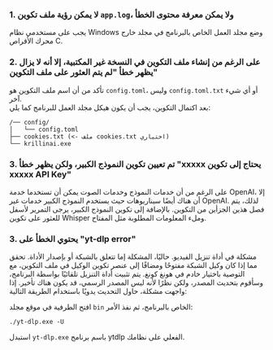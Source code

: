 ### 1. لا يمكن رؤية ملف تكوين `app.log`، ولا يمكن معرفة محتوى الخطأ  
يجب على مستخدمي نظام Windows وضع مجلد العمل الخاص بالبرنامج في مجلد خارج محرك الأقراص C.

### 2. على الرغم من إنشاء ملف التكوين في النسخة غير المكتبية، إلا أنه لا يزال يظهر خطأ "لم يتم العثور على ملف التكوين"  
تأكد من أن اسم ملف التكوين هو `config.toml`، وليس `config.toml.txt` أو أي شيء آخر.  
بعد اكتمال التكوين، يجب أن يكون هيكل مجلد العمل للبرنامج كما يلي:  
```
/── config/
│   └── config.toml
├── cookies.txt (<- ملف cookies.txt اختياري)
└── krillinai.exe
```

### 3. تم تعيين تكوين النموذج الكبير، ولكن يظهر خطأ "xxxxx يحتاج إلى تكوين xxxxx API Key"  
على الرغم من أن خدمات النموذج وخدمات الصوت يمكن أن تستخدما خدمة OpenAI، إلا أن هناك أيضًا سيناريوهات حيث يستخدم النموذج الكبير خدمات غير OpenAI. لذلك، يتم فصل هذين الجزأين من التكوين. بالإضافة إلى تكوين النموذج الكبير، يرجى التمرير لأسفل للعثور على تكوين Whisper وملء المعلومات المطلوبة مثل المفتاح.

### 3. يحتوي الخطأ على "yt-dlp error"  
مشكلة في أداة تنزيل الفيديو. حاليًا، المشكلة إما تتعلق بالشبكة أو بإصدار الأداة. تحقق مما إذا كان وكيل الشبكة مفتوحًا ومضافًا إلى عنصر تكوين الوكيل في ملف التكوين، مع التوصية باختيار خادم في هونغ كونغ. يتم تثبيت أداة التنزيل تلقائيًا بواسطة البرنامج، وسأقوم بتحديث المصدر، ولكن نظرًا لأنه ليس المصدر الرسمي، قد يكون هناك تأخير. إذا واجهت مشكلة، حاول التحديث يدويًا باستخدام الطريقة التالية:  

افتح الطرفية في موقع مجلد `bin` الخاص بالبرنامج، ثم نفذ الأمر:  
```
./yt-dlp.exe -U
```
استبدل `yt-dlp.exe` باسم برنامج ytdlp الفعلي على نظامك.